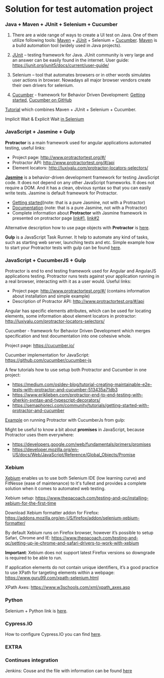 # Solution for test automation project

### Java + Maven + JUnit + Selenium + Cucumber

1. There are a wide range of ways to create a UI test on Java. One of them utilize following tools: [Maven](https://maven.apache.org/ ) + [JUnit](https://junit.org/junit5/) + Selenium + [Cucumber](https://cucumber.io/).
[Maven](https://maven.apache.org/ ) is a build automation tool (widely used in Java projects).


2. [JUnit](https://junit.org/junit5/) – testing framework for Java. JUnit community is very large and an answer can be easily found in the internet.
User guide: https://junit.org/junit5/docs/current/user-guide/

3. Selenium – tool that automates browsers or in other words simulates user actions in browser. Nowadays all major browser vendors create their own drivers for selenium.

4. [Cucumber](https://cucumber.io/) - framework for Behavior Driven Development: [Getting started](https://cucumber.io/docs/reference/jvm#java),
[Cucumber on GitHub](https://github.com/cucumber/cucumber-jvm)

[Tutorial](http://toolsqa.com/cucumber/cucumber-tutorial/) which combines Maven + JUnit + Selenium + Cucumber.

Implicit Wait & Explicit Wait [in Selenium](https://www.guru99.com/implicit-explicit-waits-selenium.html)


### JavaScript + Jasmine + Gulp

**Protractor** is a main framework used for angular applications automated testing, useful links:

* Project page: http://www.protractortest.org/#/
* Protractor API: http://www.protractortest.org/#/api
* Element locators: http://luxiyalu.com/protractor-locators-selectors/

[**Jasmine**](https://jasmine.github.io/) is a behavior-driven development framework for testing JavaScript code. It does not depend on any other JavaScript frameworks. It does not require a DOM. And it has a clean, obvious syntax so that you can easily write tests. Jasmine is default framework for Protractor.

* [Getting started](https://jasmine.github.io/setup/nodejs.html)(note: that is a pure Jasmine, not with a Protractor)
* [Documentation](https://jasmine.github.io/pages/docs_home.html) (note: that is a pure Jasmine, not with a Protractor)
* Complete information about **Protractor** with Jasmine framework in presented on protractor page [link#1](https://www.protractortest.org/#/tutorial), [link#2](https://www.protractortest.org/#/toc)

Alternative description how to use page objects with **Protractor** is [here](https://moduscreate.com/blog/protractor-and-page-objects/).

**Gulp** is a JavaScript Task Runner. It help to automate any kind of tasks, such as starting web server, launching tests and etc. Simple example how to start your Protractor tests with gulp can be found [here](https://github.com/mllrsohn/gulp-protractor).


### JavaScript + CucumberJS + Gulp


Protractor is end to end testing framework used for Angular and AngularJS applications testing. Protractor runs tests against your application running in a real browser, interacting with it as a user would.
Useful links:

* Project page: http://www.protractortest.org/#/ (contains information about installation and simple example)
* Description of Protractor API: http://www.protractortest.org/#/api

Angular has specific elements attributes, which can be used for locating elements, some information about element locators in protractor: http://luxiyalu.com/protractor-locators-selectors/

Cucumber - framework for Behavior Driven Development which merges specification and test documentation into one cohesive whole.

Project page: https://cucumber.io/

Cucumber implementation for JavaScript: https://github.com/cucumber/cucumber-js

A few tutorials how to use setup both Protractor and Cucumber in one project:
* https://medium.com/osldev-blog/tutorial-creating-maintainable-e2e-tests-with-protractor-and-cucumber-513435a71db3
* https://www.eriklieben.com/protractor-end-to-end-testing-with-gherkin-syntax-and-typescript-decorators/
* https://semaphoreci.com/community/tutorials/getting-started-with-protractor-and-cucumber

[Example](https://codoid.com/protractor-cucumberjs-and-gulp-example/) on running Protractor with CucumberJs from gulp:



Might be useful to know a bit about **promises** in JavaScript, because Protractor uses them everywhere:
* https://developers.google.com/web/fundamentals/primers/promises
* https://developer.mozilla.org/en-US/docs/Web/JavaScript/Reference/Global_Objects/Promise


### Xebium

[Xebium](http://xebia.github.io/Xebium/) enables us to use both Selenium IDE (low learning curve) and FitNesse (ease of maintenance) to it's fullest and provides a complete solution when it comes to automated web testing.


Xebium setup: https://www.theqacoach.com/testing-and-qc/installing-xebium-for-the-first-time

Download Xebium formatter addon for Firefox: https://addons.mozilla.org/en-US/firefox/addon/selenium-xebium-formatter/

By default Xebium runs on Firefox browser, however it’s possible to setup Safari, Chrome and IE: https://www.theqacoach.com/testing-and-qc/setting-up-ie-chrome-and-safari-drivers-to-work-with-xebium

**Important**: Xebium does not support latest Firefox versions so downgrade is required to be able to run.

If application elements do not contain unique identifiers, it’s a good practice to use XPath for targeting elements within a webpage: https://www.guru99.com/xpath-selenium.html

XPath Axes: https://www.w3schools.com/xml/xpath_axes.asp


### Python

Selenium + Python link is [here](http://selenium-python.readthedocs.io/).

### Cypress.IO

How to configure Cypress.IO you can find [here](https://angularfirebase.com/lessons/cypress-angular-testing-end-to-end/). 

### EXTRA
### Continues integration
Jenkins:
Couse and the file with information can be found [here](https://www.udemy.com/jenkins-intro/learn/v4/content)


